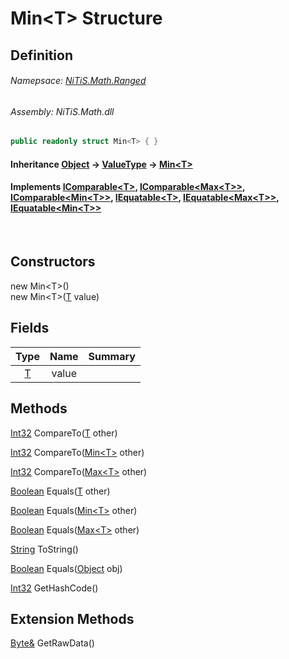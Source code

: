 # Min&#60;T&#62; Structure
## Definition

###### Namepsace: [NiTiS.Math.Ranged](https://nitis-dev.github.io/NiTiSLibsWiki/Namespaces/NiTiS.Math.Ranged)
###### Assembly: NiTiS.Math.dll

#### 
```c#
public readonly struct Min<T> { }
```
#### Inheritance [Object](https://docs.microsoft.com/dotnet/api/system.object) &#8594; [ValueType](https://docs.microsoft.com/dotnet/api/system.valuetype) &#8594; [Min&#60;T&#62;](https://nitis-dev.github.io/NiTiSLibsWiki/NiTiS/Math/Ranged/Min-1)  
#### Implements [IComparable&#60;T&#62;](https://docs.microsoft.com/dotnet/api/system.icomparable-1), [IComparable&#60;Max&#60;T&#62;&#62;](https://docs.microsoft.com/dotnet/api/system.icomparable-1), [IComparable&#60;Min&#60;T&#62;&#62;](https://docs.microsoft.com/dotnet/api/system.icomparable-1), [IEquatable&#60;T&#62;](https://docs.microsoft.com/dotnet/api/system.iequatable-1), [IEquatable&#60;Max&#60;T&#62;&#62;](https://docs.microsoft.com/dotnet/api/system.iequatable-1), [IEquatable&#60;Min&#60;T&#62;&#62;](https://docs.microsoft.com/dotnet/api/system.iequatable-1)

<br>

## Constructors
new Min&#60;T&#62;()  
new Min&#60;T&#62;([T](https://nitis-dev.github.io/NiTiSLibsWiki/NiTiS/Math/Ranged/T) value)  
  
  
## Fields
|Type|Name|Summary|
|:-:|:--:|:-|
|[T](https://nitis-dev.github.io/NiTiSLibsWiki/NiTiS/Math/Ranged/T)|value||
  
## Methods
[Int32](https://docs.microsoft.com/dotnet/api/system.int32) CompareTo([T](https://nitis-dev.github.io/NiTiSLibsWiki/NiTiS/Math/Ranged/T) other)
    
  
[Int32](https://docs.microsoft.com/dotnet/api/system.int32) CompareTo([Min&#60;T&#62;](https://nitis-dev.github.io/NiTiSLibsWiki/NiTiS/Math/Ranged/Min-1) other)
    
  
[Int32](https://docs.microsoft.com/dotnet/api/system.int32) CompareTo([Max&#60;T&#62;](https://nitis-dev.github.io/NiTiSLibsWiki/NiTiS/Math/Ranged/Max-1) other)
    
  
[Boolean](https://docs.microsoft.com/dotnet/api/system.boolean) Equals([T](https://nitis-dev.github.io/NiTiSLibsWiki/NiTiS/Math/Ranged/T) other)
    
  
[Boolean](https://docs.microsoft.com/dotnet/api/system.boolean) Equals([Min&#60;T&#62;](https://nitis-dev.github.io/NiTiSLibsWiki/NiTiS/Math/Ranged/Min-1) other)
    
  
[Boolean](https://docs.microsoft.com/dotnet/api/system.boolean) Equals([Max&#60;T&#62;](https://nitis-dev.github.io/NiTiSLibsWiki/NiTiS/Math/Ranged/Max-1) other)
    
  
[String](https://docs.microsoft.com/dotnet/api/system.string) ToString()
    
  
[Boolean](https://docs.microsoft.com/dotnet/api/system.boolean) Equals([Object](https://docs.microsoft.com/dotnet/api/system.object) obj)
    
  
[Int32](https://docs.microsoft.com/dotnet/api/system.int32) GetHashCode()
    
  
  
## Extension Methods
[Byte&](https://docs.microsoft.com/dotnet/api/system.byte&) GetRawData()  

  
